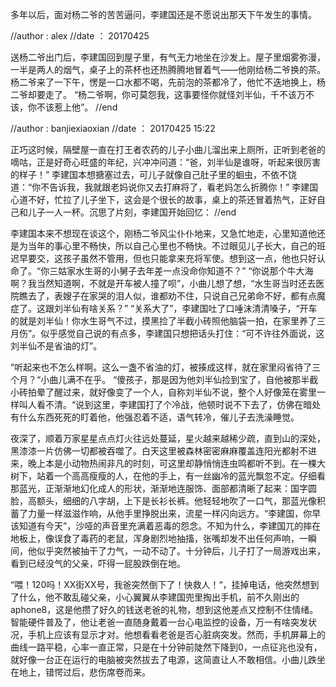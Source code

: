 
多年以后，面对杨二爷的苦苦逼问，李建国还是不愿说出那天下午发生的事情。

//author : alex
//date ： 20170425

送杨二爷出门后，李建国回到屋子里，有气无力地坐在沙发上。屋子里烟雾弥漫，一半是两人的烟气，桌子上的茶杯也还热腾腾地冒着气——他刚给杨二爷换的茶。杨二爷来了一下午，愣是一口水都不喝，先前泡的茶都冷了，他忙不迭地换上，杨二爷却要走了。 “杨二爷啊，你可莫怨我，这事要怪你就怪刘半仙，千不该万不该，你不该惹上他”。
//end

//author : banjiexiaoxian
//date ： 20170425 15:22


正巧这时候，隔壁屋一直在打王者农药的儿子小曲儿溜出来上厕所，正听到老爸的嘀咕，正是好奇心旺盛的年纪，兴冲冲问道：“爸，刘半仙是谁呀，听起来很厉害的样子！”
李建国本想搪塞过去，可儿子就像自己肚子里的蛔虫，不依不饶道：“你不告诉我，我就跟老妈说你又去打麻将了，看老妈怎么折腾你！”
李建国心道不好，忙拉了儿子坐下，这会是个很长的故事，桌上的茶还冒着热气，正好自己和儿子一人一杯。沉思了片刻，李建国开始回忆：
//end

李建国本来不想现在谈这个，刚杨二爷风尘仆仆地来，又急忙地走，心里知道他还是为当年的事心里不畅快，所以自己心里也不畅快。不过眼见儿子长大，自己的班迟早要交，这孩子虽然不管用，但也只能拿来充将军使。想到这一点，他也只好认命了。“你三姑家水生哥的小舅子去年差一点没命你知道不？” “你说那个牛大海啊？我当然知道啊，不就是开车被人撞了呗”，小曲儿想了想，“水生哥当时还去医院瞧去了，表嫂子在家哭的泪人似，谁都劝不住，只说自己兄弟命不好，都有点魔症了。这跟刘半仙有啥关系？” “关系大了”，李建国吐了口唾沫清清嗓子，“开车的就是刘半仙！你水生哥气不过，摸黑捡了半截小砖照他脑袋一拍，在家里养了三月伤”。似乎感觉自己说的有点多，李建国只想把话头打住：“可不许往外面说，这刘半仙不是省油的灯”。

“听起来也不怎么样啊。这么一盏不省油的灯，被揍成这样，就在家里闷省待了三个月？“小曲儿满不在乎。
“傻孩子，那是因为他刘半仙捡到宝了，自他被那半截小砖拍晕了醒过来，就好像变了一个人，自称刘半仙不说，整个人好像笼在雾里一样叫人看不清。“说到这里，李建国打了个冷战，他顿时说不下去了，仿佛在暗处有什么东西死死的盯着他，他强忍着不适，语气转冷，催儿子去洗澡睡觉。

夜深了，顺着万家星星点点灯火往远处蔓延，星火越来越稀少疏，直到山的深处，黑漆漆一片仿佛一切都被吞噬了。白天这里被森林密密麻麻覆盖连阳光都射不进来，晚上本是小动物热闹非凡的时刻，可这里却静悄悄连虫鸣都听不到。在一棵大树下，站着一个高高瘦瘦的人，在他的手上，有一丝幽冷的蓝光飘忽不定。仔细看那蓝光，正渐渐地幻化成人的形状，渐渐地连服饰、面部都清晰了起来：国字圆脸，高额头，细细的八字胡，上下是长衫长裤。他轻轻地吹了一口气，那蓝光像积蓄了力量一样滋滋作响，从他手里挣脱出来，流星一样闪向远方。“李建国，你早该知道有今天”，沙哑的声音里充满着恶毒的怨念。不知为什么，李建国兀的摔在地板上，像误食了毒药的老鼠，浑身剧烈地抽搐，张嘴却发不出任何声响，一瞬间，他似乎突然被抽干了力气，一动不动了。十分钟后，儿子打了一局游戏出来，看到已经没气的父亲，吓得一屁股跌倒在地。

“喂！120吗！XX街XX号，我爸突然倒下了！快救人！“，挂掉电话，他突然想到了什么，他不敢乱碰父亲，小心翼翼从李建国兜里掏出手机，前不久刚出的aphone8，这是他攒了好久的钱送老爸的礼物，想到这他差点又控制不住情绪。智能硬件普及了，他让老爸一直随身戴着一台心电监控的设备，万一有啥突发状况，手机上应该有显示才对。他想看看老爸是否心脏病突发。然而，手机屏幕上的曲线一路平稳，心率一直正常，只是在十分钟前陡然下降到0，一点征兆也没有，就好像一台正在运行的电脑被突然拔去了电源，这简直让人不敢相信。小曲儿跌坐在地上，错愕过后，悲伤席卷而来。
